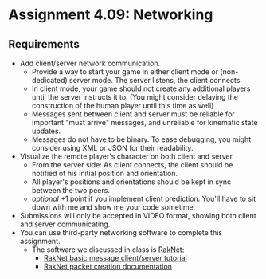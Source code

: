 ---
---

# Assignment 4.09: Networking

## Requirements

- Add client/server network communication.
  - Provide a way to start your game in either client mode or (non-dedicated) server mode. The server listens, the client connects.
  - In client mode, your game should not create any additional players until the server instructs it to. (You might consider delaying the construction of the human player until this time as well)
  - Messages sent between client and server must be reliable for important "must arrive" messages, and unreliable for kinematic state updates.
  - Messages do not have to be binary. To ease debugging, you might consider using XML or JSON for their readability.
- Visualize the remote player's character on both client and server.
  - From the server side: As client connects, the client should be notified of his initial position and orientation.
  - All player's positions and orientations should be kept in sync between the two peers. 
  - *optional* +1 point if you implement client prediction.  You'll have to sit down with me and show me your code sometime.
- Submissions will only be accepted in VIDEO format, showing both client and server communicating.
- You can use third-party networking software to complete this assignment.
  - The software we discussed in class is [RakNet:](https://github.com/OculusVR/RakNet)
    - [RakNet basic message client/server tutorial](http://www.jenkinssoftware.com/raknet/manual/tutorial.html)
    - [RakNet packet creation documentation](http://www.jenkinssoftware.com/raknet/manual/creatingpackets.html)